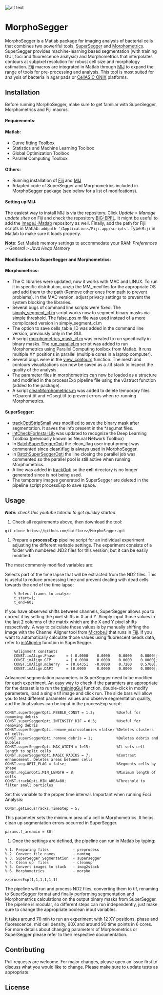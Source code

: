 ![alt text](https://github.com/batflorez/MorphoSegger_v1/blob/master/Morphometrics_v2/Morphometrics_GUI/morphometrics_v2_icon.JPG?raw=true) 

# MorphoSegger 

MorphoSegger is a Matlab package for imaging analysis of bacterial cells that combines two powerlful tools, [SuperSegger](https://github.com/wiggins-lab/SuperSegger/wiki) and [Morphometrics](https://simtk.org/projects/morphometrics). SuperSegger provides machine-learning based segmentation (with training GUI, foci and fluorescence analysis) and Morphometrics that interpolates contours at subpixel resolution for robust cell size and morphology estimation. [Fiji](https://fiji.sc/) macros are integrated in Matlab through [MIJ](http://bigwww.epfl.ch/sage/soft/mij/) to expand the range of tools for pre-processing and analysis. This tool is most suited for analysis of bacteria in agar pads or [CellASIC ONIX](https://www.emdmillipore.com/US/en/life-science-research/cell-culture-systems/cellASIC-live-cell-analysis/microfluidic-plates/68eb.qB.wfkAAAFBWmVb3.sJ,nav#bacteria-cells) platforms. 

## Installation

Before running MorphoSegger, make sure to get familiar with SuperSegger, Morphometrics and Fiji macros.
#### Requirements:
  #### Matlab:
  * Curve fitting Toolbox  
  * Statistics and Machine Learning Toolbox  
  * Global Optimization Toolbox  
  * Parallel Computing Toolbox  
  #### Others:
  * Running installation of [Fiji](https://fiji.sc/) and [MIJ](http://bigwww.epfl.ch/sage/soft/mij/)  
  * Adapted code of SuperSegger and Morphometrics included in MorphoSegger package (see below for a list of modifcations).  

#### Setting up MIJ:
The easiest way to install MIJ is via the repository. Click *Update > Manage update sites* on Fiji and check the repository [BIG-EPFL](https://sites.imagej.net/BIG-EPFL/). It might be useful to add the [ImageJ-Matlab](https://sites.imagej.net/MATLAB/) repository as well. Finally, add the path for Fiji scripts in Matlab: `addpath '/Applications/Fiji.app/scripts'`. Type `Miji` in Matlab to make sure it loads properly.  

**Note:** Set Matlab memory settings to accommodate your RAM: 
*Preferences > General > Java Heap Memory* 

  
#### Modifications to SuperSegger and Morphometrics:

#### Morphometrics:

- The C libraries were updated, now it works  with MAC and LINUX. To run it in specific distribution, unzip the MM_mexfiles for the appropriate OS and add them to the path (Remove other ones from path to prevent problems). In the MAC version, adjust privacy settings to prevent the system blocking the libraries.
- Several bugs of command line scripts were fixed. The [simply_segment_cl.m](https://github.com/batflorez/MorphoSegger/blob/master/Morphometrics_v2/Morphometrics_CL/simply_segment_cl.m) script works now to segment binary masks via simple threshold. The false_pos.m file was used instead of a more complicated version in simply_segment_cl.m
- The option to save cells_table_ID was added in the command line version, previously only in the GUI.
-  A script [morphometrics_mask_cl.m](https://github.com/batflorez/MorphoSegger/blob/master/Morphometrics_v2/Morphometrics_CL/morphometrics_mask_cl.m) was created to run specifically in binary masks. The [run_parallel.m](https://github.com/batflorez/MorphoSegger/blob/master/Morphometrics_v2/Morphometrics_CL/run_parallel.m) script was added to run Morphometrics using Parallel Computing toolbox from Matlab. It runs multiple XY positions in parallel (multiple cores in a laptop computer).
- Several bugs were in the [view_contours](https://github.com/batflorez/MorphoSegger/blob/master/Morphometrics_v2/Morphometrics_GUI/view_contours.m) function. The mesh and contours visualizations can now be saved as a .tif stack to inspect the quality of the analysis.
- The parameter files in morphometrics can now be loaded as a structure and modified in the processExp pipeline file using the v2struct function (added to the package).
- A script [cleanMorphometrics.m](https://github.com/batflorez/MorphoSegger/blob/master/Morphometrics_v2/Morphometrics_CL/New_functions_CL/cleanMorphometrics.m) was added to delete temporary files *Gparent.tif and *Gsegt.tif to prevent errors when re-running Morphometrics. 

#### SuperSegger:

- [trackOptiStripSmall](https://github.com/batflorez/MorphoSegger/blob/master/SuperSegger/frameLink/trackOptiStripSmall.m) was modified to save the binary mask after segmentation. It saves the info present in the *seg.mat files. 
- [intCheckForInstallLib](https://github.com/batflorez/MorphoSegger/blob/master/SuperSegger/Internal/intCheckForInstallLib.m) was updated to recognize the Deep Learning Toolbox (previously known as Neural Network Toolbox)
- In [BatchSuperSeggerOpti](https://github.com/batflorez/MorphoSegger/blob/master/SuperSegger/batch/BatchSuperSeggerOpti.m) the clean_flag user input prompt was commented since clean)flag is always used in MorphoSegger.
- In [BatchSuperSeggerOpti](https://github.com/batflorez/MorphoSegger/blob/master/SuperSegger/batch/BatchSuperSeggerOpti.m) the line closing the parallel job was commented so the parallel pool is still active when running Morphometrics.
- A line was added in [trackOpti](https://github.com/batflorez/MorphoSegger/blob/master/SuperSegger/frameLink/trackOpti.m) so the **cell** directory is no longer generated since is not being used.
- The temporary images generated in SuperSegger are deleted in the pipeline script processExp to save space.
  
## Usage

***Note:** check this youtube tutorial to get quickly started.*

1. Check all requirements above, then download the tool:

```
git clone https://github.com/batflorez/MorphoSegger.git
```

1. Prepare a **processExp** pipeline script for an individual experiment adjusting the different variable settings. The experiment consists of a folder with numbered .ND2 files for this version, but it can be easily modified. 
   
The most commonly modified variables are:

Selects part of the time lapse that will be extracted from the ND2 files. This is useful to reduce processing time and prevent dealing with dead cells towards the end of the time lapse:
  
```
    % Select frames to analyze
    t_start=1;
    t_end=60;
```  
If you have observed shifts between channels, SuperSegger allows you to correct it by setting the pixel shifts in X  and Y. Simply input those values in the last 2 columns of the matrix which are the X and Y pixel shifts respectively. A way to calculate those values is by manually shifting the image with the Channel Aligner tool from [MicrobeJ](https://www.microbej.com/) that runs in [Fiji](https://fiji.sc/). If you want to automatically calculate those values using fluorescent beads data, refer to [intAlignIm](http://mtshasta.phys.washington.edu/website/superSegger/SuperSegger/Internal/intAlignIm.html) function in SuperSegger.

``` 
    %Alignment constants
    CONST.imAlign.Phase     = [ 0.0000    0.0000    0.0000    0.0000];
    CONST.imAlign.GFP       = [ 0.0000    0.0000    0.0000    0.0000];
    CONST.imAlign.mCherry   = [0.04351   -0.0000    0.7200    0.5700]; 
    CONST.imAlign.DAPI      = [0.0000     0.0000    0.0000    0.0000]; 
```
Advanced segmentation parameters in SuperSegger need to be modified for each experiment. An easy way to check if the paramters are appropriate for the dataset is to run the [trainingGui](https://github.com/batflorez/MorphoSegger/blob/master/SuperSegger/trainingConstants/trainingGui.m) function, double-click in modify parameters, load a single tif image and click run. The slide bars will allow you to test different parameter values and observe segmentation quality, and the final values can be input in the processExp script:
```
CONST.superSeggerOpti.PEBBLE_CONST = 1.3;          %Useful for removing debris
CONST.superSeggerOpti.INTENSITY_DIF = 0.3;         %Useful for removing debris
CONST.superSeggerOpti.remove_microcolonies =false; %Deletes clusters of cells. 
CONST.superSeggerOpti.remove_debris = 1;           %Deletes debris and bubbles
CONST.superSeggerOpti.MAX_WIDTH = 1e15;            %It sets cell length to split cells
CONST.superSeggerOpti.MAGIC_RADIUS = 7;            %Contrast enhancement. Deletes areas between cells 
CONST.seg.OPTI_FLAG = false;                       %Segments cells by shape
CONST.regionOpti.MIN_LENGTH = 8;                   %Minimum length of cells
CONST.trackOpti.MIN_AREA=80;                       %Threshold to filter small particles
```

Set this variable to the proper time interval. Important when running Foci Analysis:
```
CONST.getLocusTracks.TimeStep = 5; 
```
This parameter sets the minimum area of a cell in Morphometrics. It helps clean up segmentation errors occurred in SuperSegger. 
```
params.f_areamin = 80;
```

1. Once the settings are defined, the pipeline can run in Matlab by typing:
   
```
% 1. Preparing files           - preprocess
% 2. Convert file names        - naming
% 3. SuperSegger Segmentation  - supersegger
% 4. Clean up  files           - cleanup
% 5. Convert images to stack   - imag2stack
% 6. Morphometrics             - morpho

>>procesExp(1,1,1,1,1,1)
```
The pipeline will run and process ND2 files, converting them to tif, renaming to SuperSegger format and finally performing segmentation and Morphometrics calculations on the output binary masks from SuperSegger. The pipeline is modular, so different steps can run independently, just make sure to change the appropriate boolean input variables. 

It takes around 70 min to run an experiment with 12 XY positions, phase and fluorescence, mid cell density, 60X and around 90 time points  in 6 cores. For more details about changing parameters of Morphometrics or SuperSegger please refer to their respective documentation.

## Contributing
Pull requests are welcome. For major changes, please open an issue first to discuss what you would like to change.
Please make sure to update tests as appropriate.

## License

